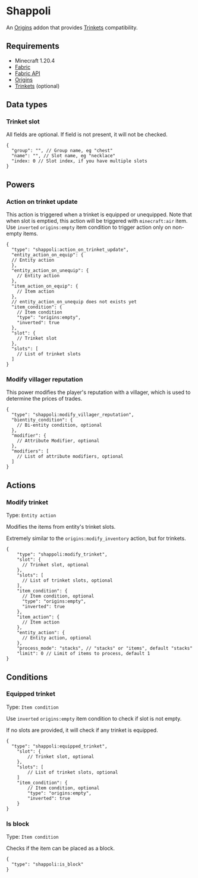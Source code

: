 # Shappoli

An [Origins](https://modrinth.com/mod/origins) addon that provides [Trinkets](https://modrinth.com/mod/trinkets)
compatibility.

## Requirements

- Minecraft 1.20.4
- [Fabric](https://fabricmc.net/)
- [Fabric API](https://modrinth.com/mod/fabric-api)
- [Origins](https://modrinth.com/mod/origins)
- [Trinkets](https://modrinth.com/mod/trinkets) (optional)

## Data types

### Trinket slot

All fields are optional. If field is not present, it will not be checked.

```jsonc
{
  "group": "", // Group name, eg "chest"
  "name": "", // Slot name, eg "necklace"
  "index: 0 // Slot index, if you have multiple slots
}
```

## Powers

### Action on trinket update

This action is triggered when a trinket is equipped or unequipped. Note that when slot is emptied, this action will be
triggered with `minecraft:air` item. Use `inverted` `origins:empty` item condition to trigger action only on non-empty
items.

```jsonc
{
  "type": "shappoli:action_on_trinket_update",
  "entity_action_on_equip": {
  // Entity action
  },
  "entity_action_on_unequip": {
    // Entity action
  },
  "item_action_on_equip": {
    // Item action
  },
  // entity_action_on_unequip does not exists yet
  "item_condition": {
    // Item condition
    "type": "origins:empty",
    "inverted": true
  },
  "slot": {
    // Trinket slot
  },
  "slots": [
    // List of trinket slots
  ]
}
```

### Modify villager reputation

This power modifies the player's reputation with a villager, which is used to determine the prices of trades.

```jsonc
{
  "type": "shappoli:modify_villager_reputation",
  "bientity_condition": {
    // Bi-entity condition, optional
  },
  "modifier": {
    // Attribute Modifier, optional
  },
  "modifiers": [
    // List of attribute modifiers, optional
  ]
}
```

## Actions

### Modify trinket

Type: `Entity action`

Modifies the items from entity's trinket slots.

Extremely similar to the `origins:modify_inventory` action, but for trinkets.

```jsonc
{
    "type": "shappoli:modify_trinket",
    "slot": {
      // Trinket slot, optional
    },
    "slots": [
      // List of trinket slots, optional
    ],
    "item_condition": {
      // Item condition, optional
      "type": "origins:empty",
      "inverted": true
    },
    "item_action": {
      // Item action
    },
    "entity_action": {
      // Entity action, optional
    },
    "process_mode": "stacks", // "stacks" or "items", default "stacks"
    "limit": 0 // Limit of items to process, default 1
}
```

## Conditions

### Equipped trinket

Type: `Item condition`

Use `inverted` `origins:empty` item condition to check if slot is not empty.

If no slots are provided, it will check if any trinket is equipped.

```jsonc
{
  "type": "shappoli:equipped_trinket",
    "slot": {
        // Trinket slot, optional
    },
    "slots": [
        // List of trinket slots, optional
    ]
    "item_condition": {
        // Item condition, optional
        "type": "origins:empty",
        "inverted": true
    }
}
```

### Is block

Type: `Item condition`

Checks if the item can be placed as a block.

```jsonc
{
  "type": "shappoli:is_block"
}
```
